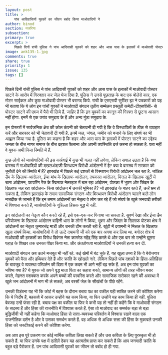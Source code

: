 ```yaml
---
layout: post
title: >
    पांच आदिवासियों युवकों का जीवन बर्बाद किया माओवादियों ने
author: binod
section: नजरिया
subsection:
primary: true
excerpt: >
    पिछले दिनों रांची पुलिस ने पांच आदिवासी युवकों को शहर और आस पास के इलाकों में माओवादी पोस्टर साटने के आरोप में गिरफ्तार कर जेल भेज दिया है. पुलिस ने उनसे पूछताछ के बाद एक बोलेरो कार, एक मोटर साईकल और कुछ माओवादी पोस्टर भी बरामद किये.
image: ank135-1.jpg
comments: true
share: true
priority: 1
issue: 135
tags: []
---
```


पिछले दिनों रांची पुलिस ने पांच आदिवासी युवकों को शहर और आस पास के इलाकों में माओवादी पोस्टर साटने के आरोप में गिरफ्तार कर जेल भेज दिया है. पुलिस ने उनसे पूछताछ के बाद एक बोलेरो कार, एक मोटर साईकल और कुछ माओवादी पोस्टर भी बरामद किये. रांची के एसएसपी सुरींदर झा ने पत्रकारों को यह भी बताया कि ये लोग इन पांचों युवकों ने माओवादी संगठन तृतीय सम्मेलन प्रस्तुती कमेटी-टीएसपीसी- से पोस्टर साटने की एवज में पैसे भी लिये हैं. जाहिर है कि इन युवकों का कानून की गिरफ्त से छूटना आसान नहीं होगा. इनमें से एक उरांव समुदाय के हैं और अन्य मुंडा समुदाय के.

इन पोस्टरों में सार्वजनिक क्षेत्र की कोल कंपनी को चेतावनी दी गयी है कि वे विस्थापितों के ठीक से व्यवहार करें और सरकार को भी चेतावनी दी गयी है. इनमें जल, जंगल, जमीन को बचाने के लिए संघर्ष का भी आह्वान किया गया है. पुलिस का कहना है कि शहर और आस पास के इलाकों में पोस्टर साटने का उद्देश्य जनता के बीच नागर समाज के बीच दहशत फैलाना और अपनी उपस्थिति दर्ज करना हो सकता है. पता नहीं वे युवक अभी किस स्थिति में हैं.

कुछ लोगों को माओवादियों की इस कार्रवाई में कुछ भी गलत नहीं लगेगा, लेकिन सवाल उठता है कि क्या वास्तव में माओवादियों की दखलअंदाजी विस्थापन विरोधी आंदोलनों में है? क्या वे वास्तव में सरकार को चुनौती देने की स्थिति में हैं? झारखंड में पिछले कई दशकों से विस्थापन विरोधी आंदोलन चल रहा है. चांडिल डैम के खिलाफ आंदोलन, ईचा बांध के खिलाफ आंदोलन, तपकारा आंदोलन, मित्तल के खिलाफ खूंटी में चला आंदोलन, फायरिंग रेंज के खिलाफ नेतरहाट में चल रहा आंदोलन, पोटका में भूषण और जिंदल के खिलाफ चल रहा आंदोलन- किस आंदोलन में उनकी भूमिका है? जो झारखंड के बाहर रहते हैं, उन्हें भ्रम हो सकता है, लेकिन झारखंड के तमाम सामाजिक संगठन और विस्थापन विरोधी आंदोलन चलाने वाले लोग नजदीक से जानते हैं कि इन तमाम आंदोलनों का नेतृत्व वे लोग कर रहे हैं जो संघर्ष के खुले जनवादी तरीकों में विश्वास करते हैं, माओवादियों के गुरिल्ला हिंसक युद्ध में नहीं.

इन आंदोलनों का नेतृत्व कौन करते रहे हैं, इसे एक-एक कर गिनाया जा सकता है. सुवर्ण रेखा और ईचा डैम परियोजना के खिलाफ आंदोलन वाहिनी धारा के लोगों ने किया, भूषण और जिंदल के खिलाफ पोटका क्षेत्र में आंदोलनों का नेतृत्व कुमारचंद्र मार्डी और उनकी टीम करती रही है. खूंटी में दयामनी ने मित्तल के खिलाफ खुला संघर्ष किया. माओवादियों ने तो उल्टे दयामनी जी को एक बार अगवा कर लिया था. बगोदर क्षेत्र में माओवादी की हरकतों का विरोध दिवंगत नेता कामरेड महेंद्र सिंह करते थे और एक बार तो उन्होंने झूमरा पहाड़ के शिखर तक उनका पीछा किया था. और अंततोगत्वा माओवादियों ने उनकी हत्या कर दी.

माओवादी संगठन अब उतने मजबूत भी नहीं रहे. कई खेमों में बंट चुके हैं. यह खुला तथ्य है कि वे बेरोजगार युवकों को पैसा और हथियार देते हैं और क्रांति के खोखले नारे. लेकिन पिछले पांच दशकों के हिंसा-प्रतिहिंसा के बावजूद वे व्यवस्था परिवर्तन की दिशा में एक कदम भी आगे नहीं बढ़ सके हैं. अब इन पांच युवकों का भविष्य क्या है? ये युवक जो अपने वृद्ध माता पिता का सहारा बनते, सामान्य लोगों की तरह जीवन बसर करते, मेहनत मशक्कत करके अपने बच्चों की परवरिश करते और सामाजिक सरोकार रहने की अवस्था में खुले जन आंदोलनों में भाग भी ले सकते, अब बरसों जेल के सीखंचों के पीछे रहेंगे.

उनकी विडंबना यह भी कि कोर्ट में बहस के दौरान बचाव पक्ष का वकील यही साबित करने की कोशिश करेगा कि ये निर्दोष हैं, बहकावे में आकर उन्होंने यह काम किया, या फिर उन्होंने यह काम किया ही नहीं. पुलिस बेवजह उन्हें फंसा रही है. बचाव पक्ष का वकील या फिर वे कभी यह तो नहीं ही कहेंगे कि वे माओवादी संगठन के सदस्य हैं और हिंसा की राजनीति में विश्वास करते हैं. ऐसा तो माओवाद का समर्थक बड़ा से बड़ा बुद्धिजीवी भी नहीं कहेगा कि माओवाद हिंसा से सत्ता-व्यवस्था परिवर्तन में विश्वास रखने वाला एक राजनीतिक दर्शन है और वे उसका समर्थन करते हैं. वह अधिक से अधिक सत्ता की हिंसा के मुकाबले उनकी हिंसा को जस्टीफाई करने की कोशिश करेगा.

अब आप इस पूरे प्रकरण पर कोई मार्मिक कविता लिख सकते हैं और उस कविता के लिए पुरस्कृत भी हो सकते हैं. या फिर उनके पक्ष में दलीलें देकर यह आत्मतोष प्राप्त कर सकते हैं कि आप जनवादी क्रांति के बहुत बड़े पैरोकार हैं. उन पांच आदिवासी युवकों का जीवन तो बर्बाद हो ही गया.